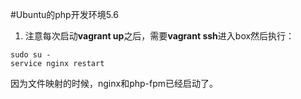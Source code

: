 #Ubuntu的php开发环境5.6

1. 注意每次启动**vagrant up**之后，需要**vagrant ssh**进入box然后执行：
```shell
sudo su -
service nginx restart
```
因为文件映射的时候，nginx和php-fpm已经启动了。